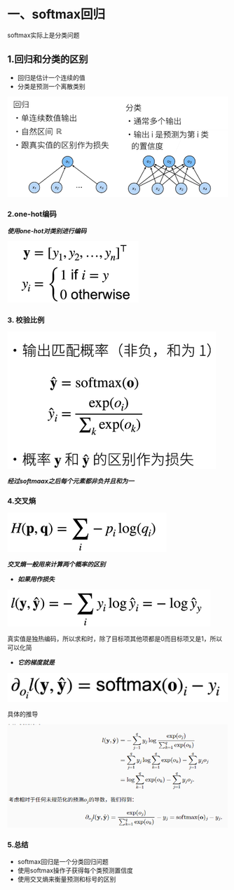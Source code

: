 # 一、softmax回归
softmax实际上是分类问题
## 1.回归和分类的区别
- 回归是估计一个连续的值  
- 分类是预测一个离散类别  

<img src="img/1.png">  

### 2.one-hot编码
***使用one-hot对类别进行编码***  

<img src="img/2.png">  

### 3. 校验比例
<img src="img/3.png">  

***经过softmaax之后每个元素都非负并且和为一***  

### 4.交叉熵
<img src="img/4.png">  

***交叉熵一般用来计算两个概率的区别***  

- ***如果用作损失***  

<img src="img/5.png">  

真实值是独热编码，所以求和时，除了目标项其他项都是0而目标项又是1，所以可以化简

- ***它的梯度就是***  

<img src="img/6.png">  

具体的推导  

<img src="img/7.png">  

### 5.总结
- softmax回归是一个分类回归问题
- 使用softmax操作子获得每个类预测置信度
- 使用交叉熵来衡量预测和标号的区别